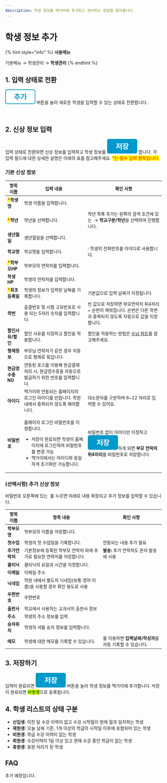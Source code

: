 ```yaml
---
description: 학생 정보를 맥가이에 추가하고 관리하는 방법을 알아봅니다.
---
```


# 학생 정보 추가

{% hint style="info" %}
**사용메뉴**

기본메뉴 → 학생관리 → **학생관리**
{% endhint %}

## 1. 입력 상태로 전환

<img src="../../.gitbook/assets/btn_추가.png" alt="" data-size="line"> 버튼을 눌러 새로운 학생을 입력할 수 있는 상태로 전환합니다.

<figure><img src="../../.gitbook/assets/학생추가_입력상태.png" alt=""><figcaption></figcaption></figure>

## 2. 신상 정보 입력

입력 상태로 전환되면 신상 정보를 입력하고 학생 정보를 <img src="../../.gitbook/assets/btn_저장.png" alt="" data-size="line"> 합니다. 각 입력 필드에 대한 상세한 설명은 아래의 표를 참고해주세요. <mark style="color:red;">\*는 필수 입력 항목입니다.</mark>

### 기본 신상 정보

| 항목 이름                                       | 입력 내용                                                                                                                   | 확인 사항                                                                                                                          |
| ------------------------------------------- | ----------------------------------------------------------------------------------------------------------------------- | ------------------------------------------------------------------------------------------------------------------------------ |
| <mark style="color:red;">\*</mark>**학생명**   | 학생 이름을 입력합니다.                                                                                                           |                                                                                                                                |
| <mark style="color:red;">\*</mark>**학년**    | 학년을 선택합니다.                                                                                                              | 학년 목록 추가는 왼쪽의 검색 조건에 있는 <img src="../../.gitbook/assets/btn_코드관리.png" alt="" data-size="line"> → **학교구분/학년**을 선택하여 진행합니다. |
| **생년월일**                                    | 생년월일을 선택합니다.                                                                                                            |                                                                                                                                |
| **학교명**                                     | 학교명을 입력합니다.                                                                                                             | <img src="../../.gitbook/assets/아이디동일.png" alt="" data-size="line">: 학생의 전화번호를 아이디로 사용합니다.                              |
| <mark style="color:red;">\*</mark>**학부모HP** | 학부모의 연락처를 입력합니다.                                                                                                        |                                                                                                                                |
| **학생HP**                                    | 학생의 연락처를 입력합니다.                                                                                                         |                                                                                                                                |
| <mark style="color:red;">\*</mark>**최초등록일** | 학생의 정보가 입력된 날짜를 기록합니다.                                                                                                  | 기본값으로 입력 날짜가 지정됩니다.                                                                                                            |
| **학번**                                      | 출결번호 및 시험 고유번호로 사용 되는 5자리 숫자를 입력합니다.                                                                                    | 빈 값으로 저장하면 부모연락처 뒤4자리 + 순번이 채워집니다. 순번은 다른 학번과 중복되지 않도록 자동으로 값을 지정합니다.                                                          |
| **할인사유/할인**                                 | 할인 사유를 지정하고 할인을 적용합니다.                                                                                                  | 할인을 적용하는 방법은 [수납 파트](../payments/)를 참고해주세요.                                                                                    |
| **형제정보**                                    | 부모님 연락처가 같은 경우 자동으로 형제로 묶입니다.                                                                                           |                                                                                                                                |
| **현금영수증NO**                                 | 연동된 포스를 이용해 현금결제 처리 시, 현금영수증을 자동으로 발급하기 위한 번호를 입력합니다.                                                                   |                                                                                                                                |
| **아이디**                                     | 맥가이와 연동되는 홈페이지의 로그인 아이디를 만듭니다. 학원 내에서 중복되지 않도록 해야합니다.                                                                   | 대소문자를 구분하며 6\~12 자리로 입력할 수 있어요.                                                                                                |
| **비밀번호**                                    | <p>홈페이지 로그인 비밀번호를 지정합니다.</p><ul><li>저장이 완료되면 학생이 홈페이지에 로그인하여 비밀번호를 변경 가능</li><li>맥가이에서는 아이디와 동일하게 초기화만 가능합니다.</li></ul> | 비밀번호 없이 아이디만 지정하고 <img src="../../.gitbook/assets/btn_저장.png" alt="" data-size="line">하게 되면 **부모 연락처 뒤4자리**를 비밀번호로 저장합니다.      |

### (선택사항) 추가 신상 정보

비밀번호 오른쪽에 있는 <img src="../../.gitbook/assets/btn_기본정보전체보기 .png" alt="" data-size="line"> 를 누르면 아래로 내용 확장되고 추가 정보를 입력할 수 있습니다.

| 항목 이름     | 항목 내용                                      | 확인 사항                                                                                                         |
| --------- | ------------------------------------------ | ------------------------------------------------------------------------------------------------------------- |
| **학부모명**  | 학부모의 이름을 저장합니다.                            |                                                                                                               |
| **첫수업**   | 학생의 첫 수업일을 기록합니다.                          | 연동되는 내용 추가 필요                                                                                                 |
| **추가연락처** | 기본정보에 등록된 학부모 연락처 외에 추가로 필요한 연락처를 저장합니다.   | **발송:** 추가 연락처도 문자 발송에 사용                                                                                     |
| **클리닉**   | 클리닉의 요일과 시간을 지정합니다.                        |                                                                                                               |
| **이메일**   | 이메일 주소                                     |                                                                                                               |
| **닉네임**   | 학원 내에서 별도의 닉네임(보통 영어 이름)을 사용할 경우 확인 용도로 사용 |                                                                                                               |
| **우편번호**  | 우편번호                                       |                                                                                                               |
| **출판사**   | 학교에서 사용하는 교과서의 출판사 정보                      |                                                                                                               |
| **주소**    | 학생의 주소 정보를 입력                              |                                                                                                               |
| **승차위치**  | 학생의 셔틀 승차 정보를 입력합니다.                       |                                                                                                               |
| **메모**    | 학생에 대한 메모를 기록할 수 있습니다.                     | <img src="../../.gitbook/assets/btn_메모추가.png" alt="" data-size="line">를 이용하면 **입력날짜/작성자**를 자동 기록할 수 있습니다. |

## 3. 저장하기

입력이 완료되면 <img src="../../.gitbook/assets/btn_저장.png" alt="" data-size="line"> 버튼을 눌러 학생 정보를 맥가이에 추가합니다. 저장이 완료되면 <mark style="color:green;">**비원생**</mark>으로 등록됩니다.

## 4. 학생 리스트의 상태 구분

* **신입생**: 이전 달 수강 이력이 없고 수강 시작월이 현재 월과 일치하는 학생
* **재원생:**  오늘 날짜 기준, 1개 이상의 학급의 시작일 이후에 포함되어 있는 학생
* **비원생**: 학급 수강 이력이 없는 학생
* **퇴원생**: 수강이력이 1일 이상 있고 현재 수강 중인 학급이 없는 학생
* **휴원생**: 휴원 처리가 된 학생&#x20;

## FAQ

추가 예정입니다.

